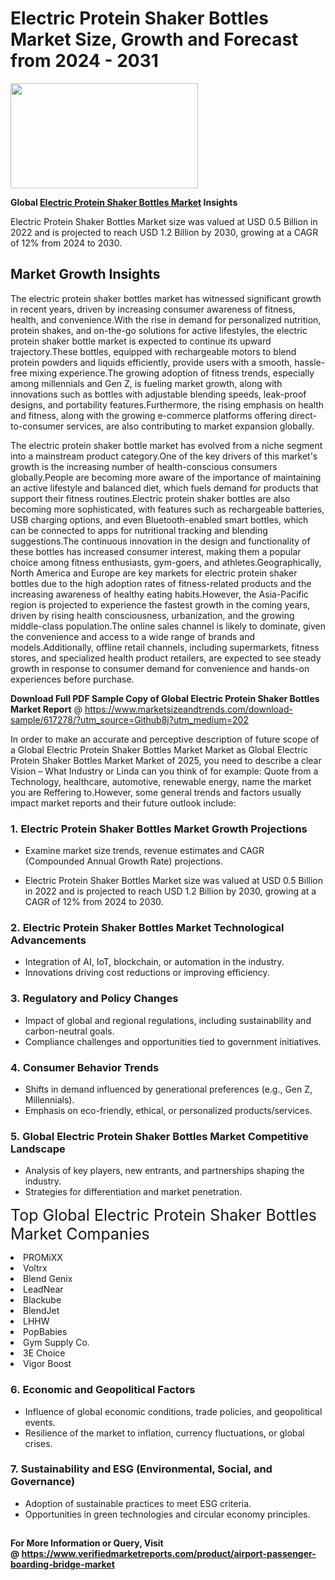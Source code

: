 <H1>Electric Protein Shaker Bottles Market Size, Growth and Forecast from 2024 - 2031</H1><img class="aligncenter size-medium wp-image-584254" src="https://thirdeyenews.in/wp-content/uploads/2024/09/Global-Market-Research-300x168.jpeg" alt="" width="300" height="168" /><p><strong>Global&nbsp;<a href="https://www.marketsizeandtrends.com/download-sample/617278/?utm_source=Github8j?utm_medium=202">Electric Protein Shaker Bottles Market</a> Insights</strong></p><p>Electric Protein Shaker Bottles Market size was valued at USD 0.5 Billion in 2022 and is projected to reach USD 1.2 Billion by 2030, growing at a CAGR of 12% from 2024 to 2030.</p><p><h2>Market Growth Insights</h2> <p>The electric protein shaker bottles market has witnessed significant growth in recent years, driven by increasing consumer awareness of fitness, health, and convenience.With the rise in demand for personalized nutrition, protein shakes, and on-the-go solutions for active lifestyles, the electric protein shaker bottle market is expected to continue its upward trajectory.These bottles, equipped with rechargeable motors to blend protein powders and liquids efficiently, provide users with a smooth, hassle-free mixing experience.The growing adoption of fitness trends, especially among millennials and Gen Z, is fueling market growth, along with innovations such as bottles with adjustable blending speeds, leak-proof designs, and portability features.Furthermore, the rising emphasis on health and fitness, along with the growing e-commerce platforms offering direct-to-consumer services, are also contributing to market expansion globally.</p> <p>The electric protein shaker bottle market has evolved from a niche segment into a mainstream product category.One of the key drivers of this market's growth is the increasing number of health-conscious consumers globally.People are becoming more aware of the importance of maintaining an active lifestyle and balanced diet, which fuels demand for products that support their fitness routines.Electric protein shaker bottles are also becoming more sophisticated, with features such as rechargeable batteries, USB charging options, and even Bluetooth-enabled smart bottles, which can be connected to apps for nutritional tracking and blending suggestions.The continuous innovation in the design and functionality of these bottles has increased consumer interest, making them a popular choice among fitness enthusiasts, gym-goers, and athletes.Geographically, North America and Europe are key markets for electric protein shaker bottles due to the high adoption rates of fitness-related products and the increasing awareness of healthy eating habits.However, the Asia-Pacific region is projected to experience the fastest growth in the coming years, driven by rising health consciousness, urbanization, and the growing middle-class population.The online sales channel is likely to dominate, given the convenience and access to a wide range of brands and models.Additionally, offline retail channels, including supermarkets, fitness stores, and specialized health product retailers, are expected to see steady growth in response to consumer demand for convenience and hands-on experiences before purchase.<p><span class=""><strong>Download Full PDF Sample Copy of Global Electric Protein Shaker Bottles Market Report</strong> @ <a href="https://www.marketsizeandtrends.com/download-sample/617278/?utm_source=Github8j?utm_medium=202" target="_blank">https://www.marketsizeandtrends.com/download-sample/617278/?utm_source=Github8j?utm_medium=202</a></span></p><p>In order to make an accurate and perceptive description of future scope of a Global&nbsp;Electric Protein Shaker Bottles Market Market as Global&nbsp;Electric Protein Shaker Bottles Market Market of 2025, you need to describe a clear Vision &ndash; What Industry or Linda can you think of for example: Quote from a Technology, healthcare, automotive, renewable energy, name the market you are Reffering to.However, some general trends and factors usually impact market reports and their future outlook include:</p><h3>1.&nbsp;<strong>Electric Protein Shaker Bottles Market Growth Projections</strong></h3><ul><li>Examine market size trends, revenue estimates and CAGR (Compounded Annual Growth Rate) projections.</li><li><p>Electric Protein Shaker Bottles Market size was valued at USD 0.5 Billion in 2022 and is projected to reach USD 1.2 Billion by 2030, growing at a CAGR of 12% from 2024 to 2030.</p></li></ul><h3>2.&nbsp;<strong>Electric Protein Shaker Bottles Market Technological Advancements</strong></h3><ul><li>Integration of AI, IoT, blockchain, or automation in the industry.</li><li>Innovations driving cost reductions or improving efficiency.</li></ul><h3>3.&nbsp;<strong>Regulatory and Policy Changes</strong></h3><ul><li>Impact of global and regional regulations, including sustainability and carbon-neutral goals.</li><li>Compliance challenges and opportunities tied to government initiatives.</li></ul><h3>4.&nbsp;<strong>Consumer Behavior Trends</strong></h3><ul><li>Shifts in demand influenced by generational preferences (e.g., Gen Z, Millennials).</li><li>Emphasis on eco-friendly, ethical, or personalized products/services.</li></ul><h3>5.&nbsp;<strong>Global Electric Protein Shaker Bottles Market Competitive Landscape</strong></h3><ul><li>Analysis of key players, new entrants, and partnerships shaping the industry.</li><li>Strategies for differentiation and market penetration.</li></ul><p data-pm-slice="1 1 []"><span style="color: inherit; font-family: inherit; font-size: 25px;">Top Global Electric Protein Shaker Bottles Market Companies</span></p><div class="" data-test-id=""><p><li>PROMiXX</li><li> Voltrx</li><li> Blend Genix</li><li> LeadNear</li><li> Blackube</li><li> BlendJet</li><li> LHHW</li><li> PopBabies</li><li> Gym Supply Co.</li><li> 3E Choice</li><li> Vigor Boost</li></p></div><h3>6.&nbsp;<strong>Economic and Geopolitical Factors</strong></h3><ul><li>Influence of global economic conditions, trade policies, and geopolitical events.</li><li>Resilience of the market to inflation, currency fluctuations, or global crises.</li></ul><h3>7.&nbsp;<strong>Sustainability and ESG (Environmental, Social, and Governance)</strong></h3><ul><li>Adoption of sustainable practices to meet ESG criteria.</li><li>Opportunities in green technologies and circular economy principles.</li></ul><h2><strong style="font-size: 14px;">For More Information or Query, Visit @&nbsp;</strong><a style="background-color: #ffffff; font-size: 14px;" href="https://www.marketsizeandtrends.com/report/electric-protein-shaker-bottles-market/" target="_blank">https://www.verifiedmarketreports.com/product/airport-passenger-boarding-bridge-market</a></h2>